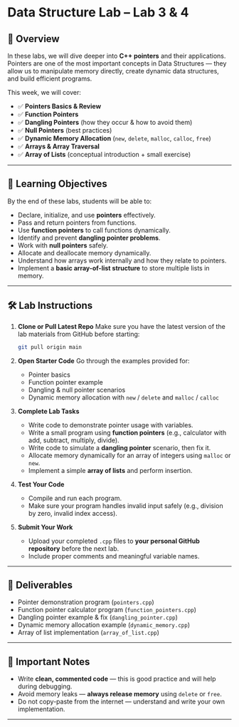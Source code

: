 
#  **Data Structure Lab – Lab 3 & 4**

## 📖 **Overview**

In these labs, we will dive deeper into **C++ pointers** and their applications.
Pointers are one of the most important concepts in Data Structures — they allow us to manipulate memory directly, create dynamic data structures, and build efficient programs.

This week, we will cover:

* ✅ **Pointers Basics & Review**
* ✅ **Function Pointers**
* ✅ **Dangling Pointers** (how they occur & how to avoid them)
* ✅ **Null Pointers** (best practices)
* ✅ **Dynamic Memory Allocation** (`new`, `delete`, `malloc`, `calloc`, `free`)
* ✅ **Arrays & Array Traversal**
* ✅ **Array of Lists** (conceptual introduction + small exercise)

---

## 🎯 **Learning Objectives**

By the end of these labs, students will be able to:

* Declare, initialize, and use **pointers** effectively.
* Pass and return pointers from functions.
* Use **function pointers** to call functions dynamically.
* Identify and prevent **dangling pointer problems**.
* Work with **null pointers** safely.
* Allocate and deallocate memory dynamically.
* Understand how arrays work internally and how they relate to pointers.
* Implement a **basic array-of-list structure** to store multiple lists in memory.

---

## 🛠 **Lab Instructions**

1. **Clone or Pull Latest Repo**
   Make sure you have the latest version of the lab materials from GitHub before starting:

   ```bash
   git pull origin main
   ```

2. **Open Starter Code**
   Go through the examples provided for:

   * Pointer basics
   * Function pointer example
   * Dangling & null pointer scenarios
   * Dynamic memory allocation with `new` / `delete` and `malloc` / `calloc`

3. **Complete Lab Tasks**

   * Write code to demonstrate pointer usage with variables.
   * Write a small program using **function pointers** (e.g., calculator with add, subtract, multiply, divide).
   * Write code to simulate a **dangling pointer** scenario, then fix it.
   * Allocate memory dynamically for an array of integers using `malloc` or `new`.
   * Implement a simple **array of lists** and perform insertion.

4. **Test Your Code**

   * Compile and run each program.
   * Make sure your program handles invalid input safely (e.g., division by zero, invalid index access).

5. **Submit Your Work**

   * Upload your completed `.cpp` files to **your personal GitHub repository** before the next lab.
   * Include proper comments and meaningful variable names.

---

## 📝 **Deliverables**

* Pointer demonstration program (`pointers.cpp`)
* Function pointer calculator program (`function_pointers.cpp`)
* Dangling pointer example & fix (`dangling_pointer.cpp`)
* Dynamic memory allocation example (`dynamic_memory.cpp`)
* Array of list implementation (`array_of_list.cpp`)

---

## 📌 **Important Notes**

* Write **clean, commented code** — this is good practice and will help during debugging.
* Avoid memory leaks — **always release memory** using `delete` or `free`.
* Do not copy-paste from the internet — understand and write your own implementation.

---
